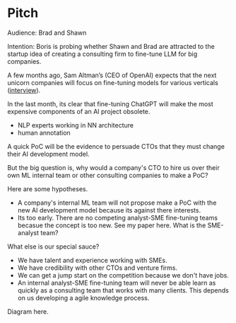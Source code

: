 # Pitch

Audience: Brad and Shawn

Intention: Boris is probing whether Shawn and Brad are attracted to the startup idea of creating a consulting firm to fine-tune LLM for big companies.

A few months ago, Sam Altman’s (CEO of OpenAI) expects that the next unicorn companies will focus on fine-tuning models for various verticals ([interview](https://www.youtube.com/watch?v=WHoWGNQRXb0)).

In the last month, its clear that fine-tuning ChatGPT will make the most expensive components of an AI project obsolete.

- NLP experts working in NN architecture
- human annotation 

A quick PoC will be the evidence to persuade CTOs that they must change their AI development model.

But the big question is, why would a company's CTO to hire us over their own ML internal team or other consulting companies to make a PoC?

Here are some hypotheses.

- A company's internal ML team will not propose make a PoC with the new AI development model because its against there interests.
- Its too early. There are no competing analyst-SME fine-tuning teams becasue the concept is too new. See my paper here. What is the SME-analyst team?

What else is our special sauce? 

- We have talent and experience working with SMEs. 
- We have credibility with other CTOs and venture firms. 
- We can get a jump start on the competition because we don't have jobs.
- An internal analyst-SME fine-tuning team will never be able learn as quickly as a consulting team that works with many clients. This depends on us developing a agile knowledge process.

Diagram here.
